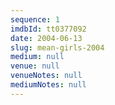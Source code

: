 ```yaml
---
sequence: 1
imdbId: tt0377092
date: 2004-06-13
slug: mean-girls-2004
medium: null
venue: null
venueNotes: null
mediumNotes: null
---
```



